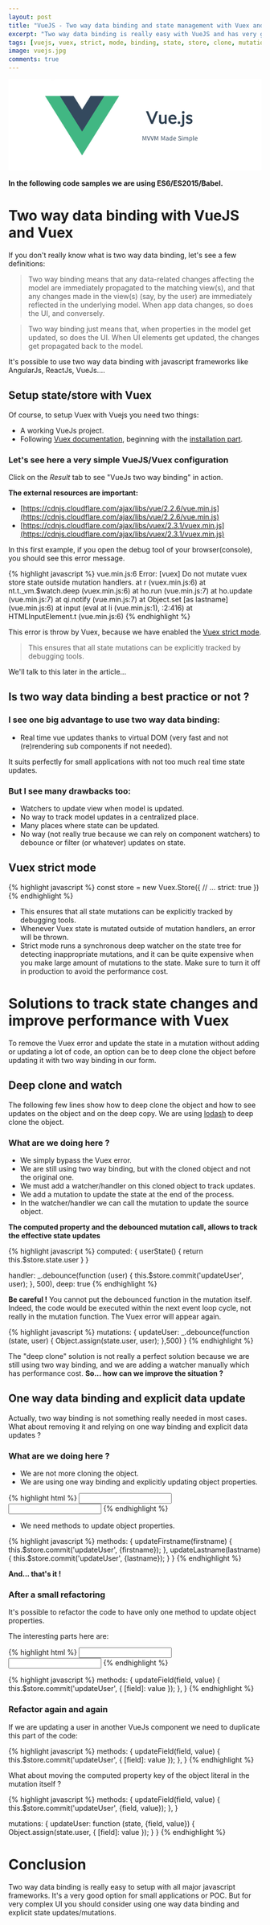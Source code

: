 ```yaml
---
layout: post
title: "VueJS - Two way data binding and state management with Vuex and strict mode"
excerpt: "Two way data binding is really easy with VueJS and has very good performance with virtual dom. But it's not always a best practice to use to improve performance and track state updates."
tags: [vuejs, vuex, strict, mode, binding, state, store, clone, mutation]
image: vuejs.jpg
comments: true
---
```


![Docker](/images/posts/vuejs.jpg)

**In the following code samples we are using ES6/ES2015/Babel.**

# Two way data binding with VueJS and Vuex

If you don't really know what is two way data binding, let's see a few definitions:

> Two way binding means that any data-related changes affecting the model are immediately propagated to the matching view(s),
and that any changes made in the view(s) (say, by the user) are immediately reflected in the underlying model.
When app data changes, so does the UI, and conversely.

> Two way binding just means that,
when properties in the model get updated, so does the UI.
When UI elements get updated, the changes get propagated back to the model.

It's possible to use two way data binding with javascript frameworks like AngularJs, ReactJs, VueJs....

## Setup state/store with Vuex

Of course, to setup Vuex with Vuejs you need two things:

* A working VueJs project.
* Following [Vuex documentation](https://vuex.vuejs.org/en/), beginning with the [installation part](https://vuex.vuejs.org/en/installation.html).

### Let's see here a very simple VueJS/Vuex configuration

Click on the *Result* tab to see "VueJs two way binding" in action.

**The external resources are important:**

* [https://cdnjs.cloudflare.com/ajax/libs/vue/2.2.6/vue.min.js](https://cdnjs.cloudflare.com/ajax/libs/vue/2.2.6/vue.min.js)
* [https://cdnjs.cloudflare.com/ajax/libs/vuex/2.3.1/vuex.min.js](https://cdnjs.cloudflare.com/ajax/libs/vuex/2.3.1/vuex.min.js)

<script async src="//jsfiddle.net/ypereirareis/cpg40rh3/embed/js,html,result/dark/"></script>


In this first example, if you open the debug tool of your browser(console), you should see this error message.

{% highlight javascript %}
vue.min.js:6 Error: [vuex] Do not mutate vuex store state outside mutation handlers.
    at r (vuex.min.js:6)
    at nt.t._vm.$watch.deep (vuex.min.js:6)
    at ho.run (vue.min.js:7)
    at ho.update (vue.min.js:7)
    at qi.notify (vue.min.js:7)
    at Object.set [as lastname] (vue.min.js:6)
    at input (eval at li (vue.min.js:1), <anonymous>:2:416)
    at HTMLInputElement.t (vue.min.js:6)
{% endhighlight %}

This error is throw by Vuex, because we have enabled the [Vuex strict mode](https://vuex.vuejs.org/en/strict.html).

> This ensures that all state mutations can be explicitly tracked by debugging tools.

We'll talk to this later in the article...

## Is two way data binding a best practice or not ?

### I see one big advantage to use two way data binding:

* Real time vue updates thanks to virtual DOM (very fast and not (re)rendering sub components if not needed).

It suits perfectly for small applications with not too much real time state updates.

### But I see many drawbacks too:

* Watchers to update view when model is updated.
* No way to track model updates in a centralized place.
* Many places where state can be updated.
* No way (not really true because we can rely on component watchers) to debounce or filter (or whatever) updates on state.

## Vuex strict mode

{% highlight javascript %}
const store = new Vuex.Store({
  // ...
  strict: true
})
{% endhighlight %}

* This ensures that all state mutations can be explicitly tracked by debugging tools.
* Whenever Vuex state is mutated outside of mutation handlers, an error will be thrown.
* Strict mode runs a synchronous deep watcher on the state tree for detecting inappropriate mutations, and it can be quite expensive when you make large amount of mutations to the state. Make sure to turn it off in production to avoid the performance cost.

# Solutions to track state changes and improve performance with Vuex

To remove the Vuex error and update the state in a mutation without adding or updating a lot of code,
an option can be to deep clone the object before updating it with two way binding in our form.

## Deep clone and watch

The following few lines show how to deep clone the object and how to see updates on the object and on the deep copy.
We are using [lodash](https://lodash.com/docs/4.17.4#cloneDeep) to deep clone the object.

<script async src="//jsfiddle.net/ypereirareis/p1rwn9rb/embed/js,html,result/dark/"></script>

### What are we doing here ?

* We simply bypass the Vuex error.
* We are still using two way binding, but with the cloned object and not the original one.
* We must add a watcher/handler on this cloned object to track updates.
* We add a mutation to update the state at the end of the process.
* In the watcher/handler we can call the mutation to update the source object.

**The computed property and the debounced mutation call, allows to track the effective state updates**

{% highlight javascript %}
computed: {
  userState() {
    return this.$store.state.user
  }
}

handler: _.debounce(function (user) {
  this.$store.commit('updateUser', user);
}, 500), deep: true
{% endhighlight %}

**Be careful !** You cannot put the debounced function in the mutation itself.
Indeed, the code would be executed within the next event loop cycle, not really in the mutation function.
The Vuex error will appear again.

{% highlight javascript %}
  mutations: {
    updateUser: _.debounce(function (state, user) {
      Object.assign(state.user, user);
    },500)
  }
{% endhighlight %}

The "deep clone" solution is not really a perfect solution because we are still using two way binding,
and we are adding a watcher manually which has performance cost. **So... how can we improve the situation ?**

## One way data binding and explicit data update

Actually, two way binding is not something really needed in most cases.
What about removing it and relying on one way binding and explicit data updates ?

<script async src="//jsfiddle.net/ypereirareis/x2gs3ha4/embed/js,html,result/dark/"></script>

### What are we doing here ?

* We are not more cloning the object.
* We are using one way binding and explicitly updating object properties.

{% highlight html %}
<input :value="user.lastname" v-on:keyup.stop="updateLastname($event.target.value)" />
<input :value="user.firstname" v-on:keyup.stop="updateFirstname($event.target.value)"/>
{% endhighlight %}

* We need methods to update object properties.

{% highlight javascript %}
methods: {
 updateFirstname(firstname) {
   this.$store.commit('updateUser', {firstname});
 },
 updateLastname(lastname) {
   this.$store.commit('updateUser', {lastname});
 }
}
{% endhighlight %}

**And... that's it !**

### After a small refactoring

It's possible to refactor the code to have only one method to update object properties.

<script async src="//jsfiddle.net/ypereirareis/cve0dtkb/embed/js,html,result/dark/"></script>

The interesting parts here are:

{% highlight html %}
<input :value="user.lastname" v-on:keyup.stop="updateField('lastname', $event.target.value)" />
<input :value="user.firstname" v-on:keyup.stop="updateField('firstname', $event.target.value)"/>
{% endhighlight %}

{% highlight javascript %}
methods: {
 updateField(field, value) {
   this.$store.commit('updateUser', {
    [field]: value
   });
 },
}
{% endhighlight %}

### Refactor again and again

If we are updating a user in another VueJs component we need to duplicate this part of the code:

{% highlight javascript %}
methods: {
 updateField(field, value) {
   this.$store.commit('updateUser', {
    [field]: value
   });
 },
}
{% endhighlight %}

What about moving the computed property key of the object literal in the mutation itself ?

{% highlight javascript %}
methods: {
 updateField(field, value) {
   this.$store.commit('updateUser', {field, value});
 },
}

mutations: {
  updateUser: function (state, {field, value}) {
    Object.assign(state.user, {
    [field]: value
   });
  }
}
{% endhighlight %}

# Conclusion

Two way data binding is really easy to setup with all major javascript frameworks.
It's a very good option for small applications or POC.
But for very complex UI you should consider using one way data binding and explicit state updates/mutations.















